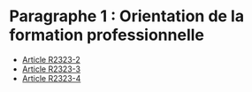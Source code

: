 # Paragraphe 1 : Orientation de la formation professionnelle

* [Article R2323-2](./LEGIARTI000018535381.md)
* [Article R2323-3](./LEGIARTI000018535379.md)
* [Article R2323-4](./LEGIARTI000018535377.md)
